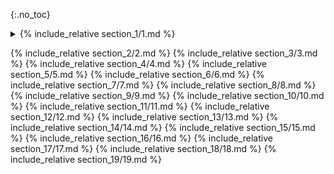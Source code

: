 {:.no_toc}

<details><summary>{% include_relative section_1/1.md  %}</summary>
{% include_relative section_1/2.md  %}
</details>



  {% include_relative section_2/2.md %} {% include_relative section_3/3.md %} {% include_relative section_4/4.md %} {% include_relative section_5/5.md %} {% include_relative section_6/6.md %} {% include_relative section_7/7.md %} {% include_relative section_8/8.md %} {% include_relative section_9/9.md %} {% include_relative section_10/10.md %} {% include_relative section_11/11.md %} {% include_relative section_12/12.md %} {% include_relative section_13/13.md %} {% include_relative section_14/14.md %} {% include_relative section_15/15.md %} {% include_relative section_16/16.md %} {% include_relative section_17/17.md %} {% include_relative section_18/18.md %} {% include_relative section_19/19.md %}
